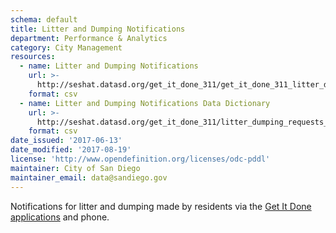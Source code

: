 ```yaml
---
schema: default
title: Litter and Dumping Notifications
department: Performance & Analytics
category: City Management
resources:
  - name: Litter and Dumping Notifications
    url: >-
      http://seshat.datasd.org/get_it_done_311/get_it_done_311_litter_dumping_requests_datasd.csv
    format: csv
  - name: Litter and Dumping Notifications Data Dictionary
    url: >-
      http://seshat.datasd.org/get_it_done_311/litter_dumping_requests_dictionary_datasd.csv
    format: csv
date_issued: '2017-06-13'
date_modified: '2017-08-19'
license: 'http://www.opendefinition.org/licenses/odc-pddl'
maintainer: City of San Diego
maintainer_email: data@sandiego.gov
---
```

Notifications for litter and dumping made by residents via the
<a href="https://www.sandiego.gov/get-it-done" target="_blank" rel="noopener">
Get It Done applications</a> and phone.
